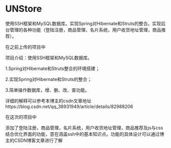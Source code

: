 # UNStore
使用SSH框架和MySQL数据库。实现Spring对Hibernate和Struts的整合。实现后台管理的各种功能（登陆注册，商品管理，名片系统，用户收货地址管理，商品推荐）。 

在之前上传的项目中

项目介绍：使用SSH框架和MySQL数据库。

1.Spring对Hibernate和Struts整合的环境搭建；

2.实现Spring对Hibernate和Struts的整合；

3.简单操作数据库，增、删、改、查功能。

详细的解释可以参考本博主的csdn文章地址https://blog.csdn.net/qq_38931949/article/details/82988206


在这次的项目中

添加了登陆注册，商品管理，名片系统，用户收货地址管理，商品推荐及js与css结合优化界面的功能，意在涵盖ssh中的基本知识点。功能的具体设计可以通过博主的CSDN博客文章进行了解
